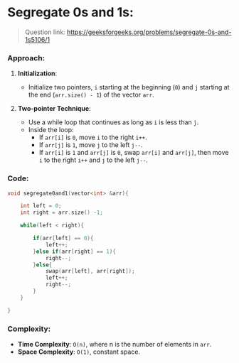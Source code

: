 # Segregate 0s and 1s:

>Question link:
> https://geeksforgeeks.org/problems/segregate-0s-and-1s5106/1

### Approach:

1. **Initialization**: 
   - Initialize two pointers, `i` starting at the beginning (`0`) and `j` starting at the end (`arr.size() - 1`) of the vector `arr`.

2. **Two-pointer Technique**:
   - Use a while loop that continues as long as `i` is less than `j`.
   - Inside the loop:
     - If `arr[i]` is `0`, move `i` to the right `i++`.
     - If `arr[j]` is `1`, move `j` to the left `j--`.
     - If `arr[i]` is `1` and `arr[j]` is `0`, swap `arr[i]` and `arr[j]`, then move `i` to the right `i++` and `j` to the left `j--`.

### Code:
```C++
void segregate0and1(vector<int> &arr){

    int left = 0;
    int right = arr.size() -1;

    while(left < right){

        if(arr[left] == 0){
            left++;
        }else if(arr[right] == 1){
            right--;
        }else{
            swap(arr[left], arr[right]);
            left++;
            right--;
        }
    }

}
```

### Complexity:

- **Time Complexity**: `O(n)`, where n is the number of elements in `arr`. 
- **Space Complexity**: `O(1)`, constant space.